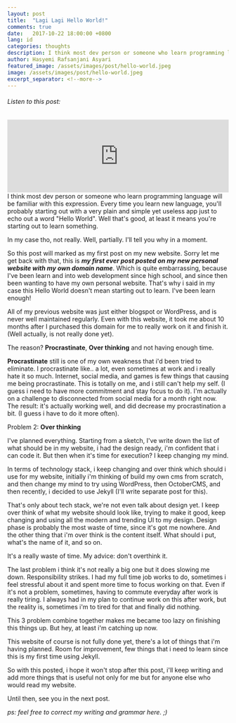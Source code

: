 ```yaml
---
layout: post
title:  "Lagi Lagi Hello World!"
comments: true
date:   2017-10-22 18:00:00 +0800
lang: id
categories: thoughts
description: I think most dev person or someone who learn programming language will be familiar with this expression. Every time you learn new language, you'll probably starting out with a very plain and simple yet useless app just to echo out a word "Hello World". Well that's good, at least it means you're starting out to learn something.
author: Hasyemi Rafsanjani Asyari
featured_image: /assets/images/post/hello-world.jpeg
image: /assets/images/post/hello-world.jpeg
excerpt_separator: <!--more-->
---
```


<h6>Listen to this post:</h6>
<iframe width="100%" height="166" scrolling="no" frameborder="no" src="https://w.soundcloud.com/player/?url=https%3A//api.soundcloud.com/tracks/349094474&amp;color=%23000000&amp;auto_play=false&amp;hide_related=false&amp;show_comments=true&amp;show_user=true&amp;show_reposts=false&amp;show_teaser=true"></iframe><br/>
I think most dev person or someone who learn programming language will be familiar with this expression. Every time you learn new language, you'll probably starting out with a very plain and simple yet useless app just to echo out a word "Hello World". Well that's good, at least it means you're starting out to learn something.<!--more-->

In my case tho, not really. Well, partially. I'll tell you why in a moment.

So this post will marked as my first post on my new website. Sorry let me get back with that, this is **_my first ever post posted on my new personal website with my own domain name_**. Which is quite embarrassing, because I've been learn and into web development since high school, and since then been wanting to have my own personal website. That's why i said in my case this Hello World doesn't mean starting out to learn. I've been learn enough!

All of my previous website was just either blogspot or WordPress, and is never well maintained regularly. Even with this website, it took me about 10 months after I purchased this domain for me to really work on it and finish it. (Well actually, is not really done yet).

The reason? **Procrastinate**, **Over thinking** and not having enough time.

**Procrastinate** still is one of my own weakness that i'd been tried to eliminate. I procrastinate like.. a lot, even sometimes at work and i really hate it so much. Internet, social media, and games is few things that causing me being procrastinate. This is totally on me, and i still can't help my self. (I guess i need to have more commitment and stay focus to do it). I'm actually on a challenge to disconnected from social media for a month right now. The result: it's actually working well, and did decrease my procrastination a bit. (I guess i have to do it more often).

Problem 2: **Over thinking**

I've planned everything. Starting from a sketch, I've write down the list of what should be in my website, i had the design ready, i'm confident that i can code it. But then when it's time for execution? I keep changing my mind.

In terms of technology stack, i keep changing and over think which should i use for my website, initially i'm thinking of build my own cms from scratch, and then change my mind to try using WordPress, then OctoberCMS, and then recently, i decided to use Jekyll (I'll write separate post for this).

That's only about tech stack, we're not even talk about design yet. I keep over think of what my website should look like, trying to make it good, keep changing and using all the modern and trending UI to my design. Design phase is probably the most waste of time, since it's got me nowhere. And the other thing that i'm over think is the content itself. What should i put, what's the name of it, and so on.

It's a really waste of time. My advice: don't overthink it.

The last problem i think it's not really a big one but it does slowing me down. Responsibility strikes. I had my full time job works to do, sometimes i feel stressful about it and spent more time to focus working on that. Even if it's not a problem, sometimes, having to commute everyday after work is really tiring. I always had in my plan to continue work on this after work, but the reality is, sometimes i'm to tired for that and finally did nothing.

This 3 problem combine together makes me became too lazy on finishing this things up. But hey, at least i'm catching up now.

This website of course is not fully done yet, there's a lot of things that i'm having planned. Room for improvement, few things that i need to learn since this is my first time using Jekyll.

So with this posted, i hope it won't stop after this post, i'll keep writing and add more things that is useful not only for me but for anyone else who would read my website.

Until then, see you in the next post.

*ps: feel free to correct my writing and grammar here. ;)*
